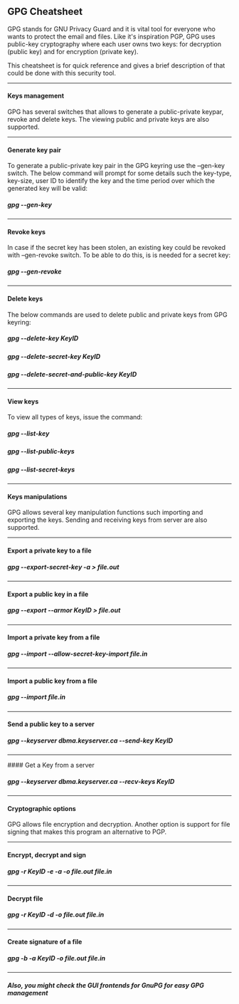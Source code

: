 ## GPG Cheatsheet



GPG stands for GNU Privacy Guard and it is vital tool for everyone who wants to protect the email and files. Like it's inspiration PGP, GPG uses public-key cryptography where each user owns two keys: for decryption (public key) and for encryption (private key).

This cheatsheet is for quick reference and gives a brief description of that could be done with this security tool.

<hr>

#### Keys management

GPG has several switches that allows to generate a public-private keypar, revoke and delete keys. The viewing public and private keys are also supported.

<hr>

#### Generate key pair

To generate a public-private key pair in the GPG keyring use the –gen-key switch. The below command will prompt for some details such the key-type, key-size, user ID to identify the key and the time period over which the generated key will be valid:

##### gpg --gen-key

<hr>

#### Revoke keys

In case if the secret key has been stolen, an existing key could be revoked with –gen-revoke switch. To be able to do this, is is needed for a secret key:

##### gpg --gen-revoke

<hr>

#### Delete keys

The below commands are used to delete public and private keys from GPG keyring:

##### gpg --delete-key KeyID
##### gpg --delete-secret-key KeyID
##### gpg --delete-secret-and-public-key KeyID

<hr>

#### View keys

To view all types of keys, issue the command:

##### gpg --list-key
##### gpg --list-public-keys
##### gpg --list-secret-keys

<hr>

#### Keys manipulations

GPG allows several key manipulation functions such importing and exporting the keys. Sending and receiving keys from server are also supported.

<hr>

#### Export a private key to a file

##### gpg --export-secret-key -a > file.out

<hr>

#### Export a public key in a file

##### gpg --export --armor KeyID > file.out

<hr>

#### Import a private key from a file

##### gpg --import --allow-secret-key-import file.in

<hr>

#### Import a public key from a file

##### gpg --import file.in

<hr>

#### Send a public key to a server

##### gpg --keyserver dbma.keyserver.ca --send-key KeyID

<hr>
#### Get a Key from a server

##### gpg --keyserver dbma.keyserver.ca --recv-keys KeyID

<hr>

#### Cryptographic options

GPG allows file encryption and decryption. Another option is support for file signing that makes this program an alternative to PGP.

<hr>

#### Encrypt, decrypt and sign

##### gpg -r KeyID -e -a -o file.out file.in

<hr>

#### Decrypt file

##### gpg -r KeyID -d -o file.out file.in

<hr>

#### Create signature of a file

##### gpg -b -a KeyID -o file.out file.in

<hr>

##### Also, you might check the GUI frontends for GnuPG for easy GPG management
